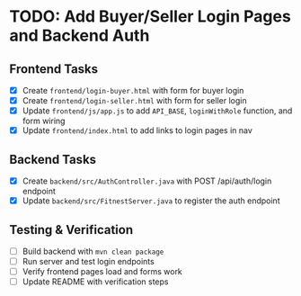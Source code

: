 # TODO: Add Buyer/Seller Login Pages and Backend Auth

## Frontend Tasks
- [x] Create `frontend/login-buyer.html` with form for buyer login
- [x] Create `frontend/login-seller.html` with form for seller login
- [x] Update `frontend/js/app.js` to add `API_BASE`, `loginWithRole` function, and form wiring
- [x] Update `frontend/index.html` to add links to login pages in nav

## Backend Tasks
- [x] Create `backend/src/AuthController.java` with POST /api/auth/login endpoint
- [x] Update `backend/src/FitnestServer.java` to register the auth endpoint

## Testing & Verification
- [ ] Build backend with `mvn clean package`
- [ ] Run server and test login endpoints
- [ ] Verify frontend pages load and forms work
- [ ] Update README with verification steps

